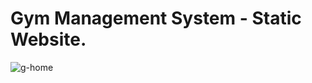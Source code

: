 # Gym Management System - Static Website.

![g-home](https://github.com/user-attachments/assets/0819a2a0-7d00-417d-98e4-f838e59f1a66)
